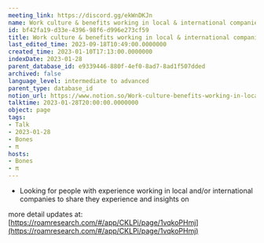 ```yaml
---
meeting_link: https://discord.gg/ekWnDKJn
name: Work culture & benefits working in local & international companies
id: bf42fa19-d33e-4396-98f6-d996e273cf59
title: Work culture & benefits working in local & international companies
last_edited_time: 2023-09-18T10:49:00.0000000
created_time: 2023-01-10T17:13:00.0000000
indexDate: 2023-01-28
parent_database_id: e9339446-880f-4ef0-8ad7-8ad1f507dded
archived: false
language_level: intermediate to advanced
parent_type: database_id
notion_url: https://www.notion.so/Work-culture-benefits-working-in-local-international-companies-bf42fa19d33e439698f6d996e273cf59
talktime: 2023-01-28T20:00:00.0000000
object: page
tags:
- Talk
- 2023-01-28
- Bones
- π
hosts:
- Bones
- π
---
```


   - Looking for people with experience working in local and/or international companies to share they experience and insights on

more detail updates at:
[https://roamresearch.com/#/app/CKLPi/page/1vqkoPHmj](https://roamresearch.com/#/app/CKLPi/page/1vqkoPHmj)

























